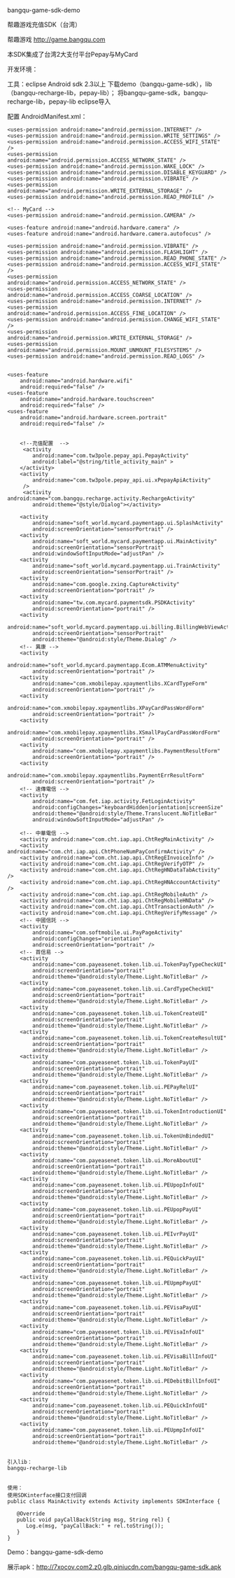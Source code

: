 bangqu-game-sdk-demo

帮趣游戏充值SDK（台湾）

帮趣游戏 http://game.bangqu.com

本SDK集成了台湾2大支付平台Pepay与MyCard

开发环境：

工具：eclipse 
Android sdk 2.3以上
下载demo（bangqu-game-sdk），lib（bangqu-recharge-lib，pepay-lib）；
将bangqu-game-sdk，bangqu-recharge-lib，pepay-lib eclipse导入


配置 AndroidManifest.xml：

    <uses-permission android:name="android.permission.INTERNET" />
    <uses-permission android:name="android.permission.WRITE_SETTINGS" />
    <uses-permission android:name="android.permission.ACCESS_WIFI_STATE" />
    <uses-permission android:name="android.permission.ACCESS_NETWORK_STATE" />
    <uses-permission android:name="android.permission.WAKE_LOCK" />
    <uses-permission android:name="android.permission.DISABLE_KEYGUARD" />
    <uses-permission android:name="android.permission.VIBRATE" />
    <uses-permission android:name="android.permission.WRITE_EXTERNAL_STORAGE" />
    <uses-permission android:name="android.permission.READ_PROFILE" />

    <!-- MyCard -->
    <uses-permission android:name="android.permission.CAMERA" />

    <uses-feature android:name="android.hardware.camera" />
    <uses-feature android:name="android.hardware.camera.autofocus" />

    <uses-permission android:name="android.permission.VIBRATE" />
    <uses-permission android:name="android.permission.FLASHLIGHT" />
    <uses-permission android:name="android.permission.READ_PHONE_STATE" />
    <uses-permission android:name="android.permission.ACCESS_WIFI_STATE" />
    <uses-permission android:name="android.permission.ACCESS_NETWORK_STATE" />
    <uses-permission android:name="android.permission.ACCESS_COARSE_LOCATION" />
    <uses-permission android:name="android.permission.INTERNET" />
    <uses-permission android:name="android.permission.ACCESS_FINE_LOCATION" />
    <uses-permission android:name="android.permission.CHANGE_WIFI_STATE" />
    <uses-permission android:name="android.permission.WRITE_EXTERNAL_STORAGE" />
    <uses-permission android:name="android.permission.MOUNT_UNMOUNT_FILESYSTEMS" />
    <uses-permission android:name="android.permission.READ_LOGS" />
    
        
    <uses-feature
        android:name="android.hardware.wifi"
        android:required="false" />
    <uses-feature
        android:name="android.hardware.touchscreen"
        android:required="false" />
    <uses-feature
        android:name="android.hardware.screen.portrait"
        android:required="false" />

  
        <!--充值配置  -->
         <activity
            android:name="com.tw3pole.pepay_api.PepayActivity"
            android:label="@string/title_activity_main" > 
        </activity>
        <activity
            android:name="com.tw3pole.pepay_api.ui.xPepayApiActivity"
         />
         <activity android:name="com.bangqu.recharge.activity.RechargeActivity"
            android:theme="@style/Dialog"></activity>
         
   <!-- MyCard -->
        <activity
            android:name="soft_world.mycard.paymentapp.ui.SplashActivity"
            android:screenOrientation="sensorPortrait" />
        <activity
            android:name="soft_world.mycard.paymentapp.ui.MainActivity"
            android:screenOrientation="sensorPortrait"
            android:windowSoftInputMode="adjustPan" />
        <activity
            android:name="soft_world.mycard.paymentapp.ui.TrainActivity"
            android:screenOrientation="sensorPortrait" />
        <activity
            android:name="com.google.zxing.CaptureActivity"
            android:screenOrientation="portrait" />
        <activity
            android:name="tw.com.mycard.paymentsdk.PSDKActivity"
            android:screenOrientation="portrait" />
        <activity
            android:name="soft_world.mycard.paymentapp.ui.billing.BillingWebViewActivity"
            android:screenOrientation="sensorPortrait"
            android:theme="@android:style/Theme.Dialog" />
        <!-- 異康 -->
        <activity
            android:name="soft_world.mycard.paymentapp.Ecom.ATMMenuActivity"
            android:screenOrientation="portrait" />
        <activity
            android:name="com.xmobilepay.xpaymentlibs.XCardTypeForm"
            android:screenOrientation="portrait" />
        <activity
            android:name="com.xmobilepay.xpaymentlibs.XPayCardPassWordForm"
            android:screenOrientation="portrait" />
        <activity
            android:name="com.xmobilepay.xpaymentlibs.XSmallPayCardPassWordForm"
            android:screenOrientation="portrait" />
        <activity
            android:name="com.xmobilepay.xpaymentlibs.PaymentResultForm"
            android:screenOrientation="portrait" />
        <activity
            android:name="com.xmobilepay.xpaymentlibs.PaymentErrResultForm"
            android:screenOrientation="portrait" />
        <!-- 遠傳電信 -->
        <activity
            android:name="com.fet.iap.activity.FetLoginActivity"
            android:configChanges="keyboardHidden|orientation|screenSize"
            android:theme="@android:style/Theme.Translucent.NoTitleBar"
            android:windowSoftInputMode="adjustPan" />

        <!-- 中華電信 -->
        <activity android:name="com.cht.iap.api.ChtRegMainActivity" />
        <activity android:name="com.cht.iap.api.ChtPhoneNumPayConfirmActivity" />
        <activity android:name="com.cht.iap.api.ChtRegEInvoiceInfo" />
        <activity android:name="com.cht.iap.api.ChtRegVerifyOTP" />
        <activity android:name="com.cht.iap.api.ChtRegHNDataTabActivity" />
        <activity android:name="com.cht.iap.api.ChtRegHNAccountActivity" />
        <activity android:name="com.cht.iap.api.ChtRegMobileAuth" />
        <activity android:name="com.cht.iap.api.ChtRegMobileHNData" />
        <activity android:name="com.cht.iap.api.ChtTransactionAuth" />
        <activity android:name="com.cht.iap.api.ChtRegVerifyMessage" />
        <!-- 中國信託 -->
        <activity
            android:name="com.softmobile.ui.PayPageActivity"
            android:configChanges="orientation"
            android:screenOrientation="portrait" />
        <!-- 首信易 -->
        <activity
            android:name="com.payeasenet.token.lib.ui.TokenPayTypeCheckUI"
            android:screenOrientation="portrait"
            android:theme="@android:style/Theme.Light.NoTitleBar" />
        <activity
            android:name="com.payeasenet.token.lib.ui.CardTypeCheckUI"
            android:screenOrientation="portrait"
            android:theme="@android:style/Theme.Light.NoTitleBar" />
        <activity
            android:name="com.payeasenet.token.lib.ui.TokenCreateUI"
            android:screenOrientation="portrait"
            android:theme="@android:style/Theme.Light.NoTitleBar" />
        <activity
            android:name="com.payeasenet.token.lib.ui.TokenCreateResultUI"
            android:screenOrientation="portrait"
            android:theme="@android:style/Theme.Light.NoTitleBar" />
        <activity
            android:name="com.payeasenet.token.lib.ui.TokenPayUI"
            android:screenOrientation="portrait"
            android:theme="@android:style/Theme.Light.NoTitleBar" />
        <activity
            android:name="com.payeasenet.token.lib.ui.PEPayRelUI"
            android:screenOrientation="portrait"
            android:theme="@android:style/Theme.Light.NoTitleBar" />
        <activity
            android:name="com.payeasenet.token.lib.ui.TokenIntroductionUI"
            android:screenOrientation="portrait"
            android:theme="@android:style/Theme.Light.NoTitleBar" />
        <activity
            android:name="com.payeasenet.token.lib.ui.TokenUnBindedUI"
            android:screenOrientation="portrait"
            android:theme="@android:style/Theme.Light.NoTitleBar" />
        <activity
            android:name="com.payeasenet.token.lib.ui.MoreAboutUI"
            android:screenOrientation="portrait"
            android:theme="@android:style/Theme.Light.NoTitleBar" />
        <activity
            android:name="com.payeasenet.token.lib.ui.PEUpopInfoUI"
            android:screenOrientation="portrait"
            android:theme="@android:style/Theme.Light.NoTitleBar" />
        <activity
            android:name="com.payeasenet.token.lib.ui.PEUpopPayUI"
            android:screenOrientation="portrait"
            android:theme="@android:style/Theme.Light.NoTitleBar" />
        <activity
            android:name="com.payeasenet.token.lib.ui.PEIvrPayUI"
            android:screenOrientation="portrait"
            android:theme="@android:style/Theme.Light.NoTitleBar" />
        <activity
            android:name="com.payeasenet.token.lib.ui.PEQuickPayUI"
            android:screenOrientation="portrait"
            android:theme="@android:style/Theme.Light.NoTitleBar" />
        <activity
            android:name="com.payeasenet.token.lib.ui.PEUpmpPayUI"
            android:screenOrientation="portrait"
            android:theme="@android:style/Theme.Light.NoTitleBar" />
        <activity
            android:name="com.payeasenet.token.lib.ui.PEVisaPayUI"
            android:screenOrientation="portrait"
            android:theme="@android:style/Theme.Light.NoTitleBar" />
        <activity
            android:name="com.payeasenet.token.lib.ui.PEVisaInfoUI"
            android:screenOrientation="portrait"
            android:theme="@android:style/Theme.Light.NoTitleBar" />
        <activity
            android:name="com.payeasenet.token.lib.ui.PEVisaBillInfoUI"
            android:screenOrientation="portrait"
            android:theme="@android:style/Theme.Light.NoTitleBar" />
        <activity
            android:name="com.payeasenet.token.lib.ui.PEDebitBillInfoUI"
            android:screenOrientation="portrait"
            android:theme="@android:style/Theme.Light.NoTitleBar" />
        <activity
            android:name="com.payeasenet.token.lib.ui.PEQuickInfoUI"
            android:screenOrientation="portrait"
            android:theme="@android:style/Theme.Light.NoTitleBar" />
        <activity
            android:name="com.payeasenet.token.lib.ui.PEUpmpInfoUI"
            android:screenOrientation="portrait"
            android:theme="@android:style/Theme.Light.NoTitleBar" />
            
            
    引入lib：
    bangqu-recharge-lib
    
    
    使用：
    使用SDKinterface接口支付回调
    public class MainActivity extends Activity implements SDKInterface { 

       @Override
       public void payCallBack(String msg, String rel) {
          Log.e(msg, "payCallBack:" + rel.toString());
       }
    }
    
Demo：bangqu-game-sdk-demo

展示apk：http://7xocov.com2.z0.glb.qiniucdn.com/bangqu-game-sdk.apk
